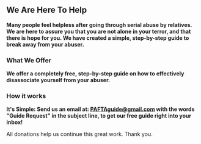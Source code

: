 ## We Are Here To Help 

**Many people feel helpless after going through serial abuse by relatives. We are here to assure you that you are not alone in your terror, and that there is hope for you. We have created a simple, step-by-step guide to break away from your abuser.**

### What We Offer

**We offer a completely free, step-by-step guide on how to effectively disassociate yourself from your abuser.**

### How it works

**It's Simple: Send us an email at: PAFTAguide@gmail.com with the words "Guide Request" in the subject line, to get our free guide right into your inbox!**

All donations help us continue this great work. Thank you.
